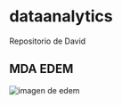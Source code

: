 # dataanalytics
Repositorio de David 
## MDA EDEM
![imagen de edem](https://lh3.googleusercontent.com/proxy/l_uARWtEumL3SA01Xevj-3-8pH0pNUjwKAADWq55mSrEQYOuN3VlFqsbT7zX52lj28VSMoW6dVMzvNF8S45AmAXZYAIJnXNWTIZkdp5dgjX3BLIE_sSwh6DJhNVyNe9L)
